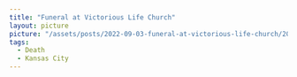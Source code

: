 ```yaml
---
title: "Funeral at Victorious Life Church"
layout: picture
picture: "/assets/posts/2022-09-03-funeral-at-victorious-life-church/20220903_174016326_iOS.jpg"
tags:
  - Death
  - Kansas City
---
```

